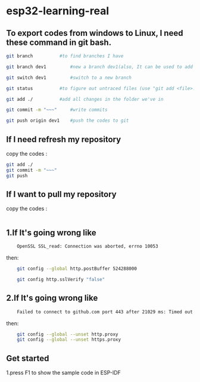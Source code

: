 # esp32-learning-real

## To export codes from windows to Linux, I need these command in git bash.

```bash
git branch	        #to find branches I have

git branch dev1	        #new a branch dev1(also, It can be used to add a branch like "test-esp32")

git switch dev1	        #switch to a new branch 

git status	        #to figure out untraced files (use "git add <file>..." to include in what will be committed)

git add ./	        #add all changes in the folder we've in

git commit -m "~~~" 	#write commits

git push origin dev1	#push the codes to git
```

## If I need refresh my repository

copy the codes :

```bash
git add ./
git commit -m "~~~"
git push
```
## If I want to pull my repository
copy the codes  :
```bash

```

## 1.If It's going wrong like
```bash
    OpenSSL SSL_read: Connection was aborted, errno 10053
```
then:
```bash
    git config --global http.postBuffer 524288000

    git config http.sslVerify "false"
```

## 2.If It's going wrong like
```bash
    Failed to connect to github.com port 443 after 21029 ms: Timed out
```
then:
```bash
    git config --global --unset http.proxy
    git config --global --unset https.proxy
```
## Get started
1.press F1 to show the sample code in ESP-IDF